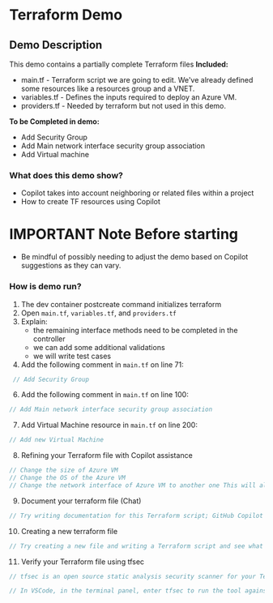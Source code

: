 # Terraform Demo

## Demo Description
This demo contains a partially complete Terraform files
**Included:**
- main.tf - Terraform script we are going to edit. We've already defined some resources like a resources group and a VNET.
- variables.tf - Defines the inputs required to deploy an Azure VM.
- providers.tf - Needed by terraform but not used in this demo.

**To be Completed in demo:**
- Add Security Group
- Add Main network interface security group association
- Add Virtual machine

### What does this demo show?
- Copilot takes into account neighboring or related files within a project
- How to create TF resources using Copilot

# IMPORTANT Note Before starting
- Be mindful of possibly needing to adjust the demo based on Copilot suggestions as they can vary.

### How is demo run?

1. The dev container postcreate command initializes terraform
2. Open `main.tf`, `variables.tf`, and `providers.tf`
3. Explain: 
    - the remaining interface methods need to be completed in the controller
    - we can add some additional validations
    - we will write test cases
5. Add the following comment in `main.tf` on line 71:
```java
 // Add Security Group
```

6. Add the following comment in `main.tf` on line 100:
```java
// Add Main network interface security group association
```

7. Add Virtual Machine resource in `main.tf` on line 200:
 ```java
// Add new Virtual Machine
```

8. Refining your Terraform file with Copilot assistance
```java
// Change the size of Azure VM
// Change the OS of the Azure VM
// Change the network interface of Azure VM to another one This will allow you to see how your favourite AI Pair programmer can help you to refine your code by providing helpful suggestions. This should mean less time consuming trial and error and more time to focus on the task at hand.
```

9. Document your terraform file (Chat)
```java
// Try writing documentation for this Terraform script; GitHub Copilot will make suggestions for natural language documentation as well.
```

10. Creating a new terraform file
```java
// Try creating a new file and writing a Terraform script and see what suggestions GitHub Copilot makes. You will probably find that on a completely new file, GitHub Copilot's suggestions are often not exactly what you intended. At that point, you may want to write some resource definitions yourself, or write detailed comments.
```

11. Verify your Terraform file using tfsec
```java
// tfsec is an open source static analysis security scanner for your Terraform code. Use tfsec to verify that the terraform file you've just completed to detect any issues.

// In VSCode, in the terminal panel, enter tfsec to run the tool against the terraform file. Depending on any changes you've made, there will likely be a number of issues identified. It's important to realise that GitHub Copilot's output (or any generated output for that matter) should always be reviewed and verified. Your existing processes should be followed to ensure that any changes are reviewed and approved before being merged into your main branch.
```